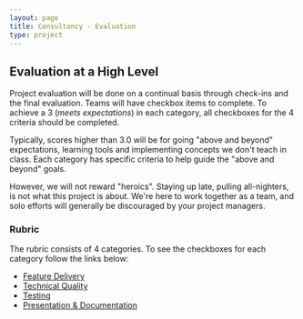 ```yaml
---
layout: page
title: Consultancy - Evaluation
type: project
---
```


## Evaluation at a High Level

Project evaluation will be done on a continual basis through check-ins and the final evaluation. Teams will have checkbox items to complete. To achieve a 3 (_meets expectations_) in each category, all checkboxes for the 4 criteria should be completed.

Typically, scores higher than 3.0 will be for going "above and beyond" expectations, learning tools and implementing concepts we don't teach in class. Each category has specific criteria to help guide the "above and beyond" goals.

However, we will not reward "heroics". Staying up late, pulling all-nighters, is not what this project is about. We're here to work together as a team, and solo efforts will generally be discouraged by your project managers.


### Rubric

The rubric consists of 4 categories. To see the checkboxes for each category follow the links below:

- [Feature Delivery](./feature_delivery)
- [Technical Quality](./technical_quality)
- [Testing](./testing)
- [Presentation & Documentation](./presentation_documentation)
